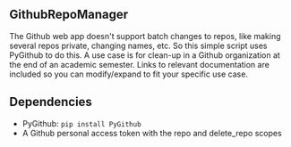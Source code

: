 GithubRepoManager
------------------------------

The Github web app doesn't support batch changes to repos, like making
several repos private, changing names, etc. So this simple script uses PyGithub
to do this. A use case is for clean-up in a Github organization at the end of
an academic semester. Links to relevant documentation are included so you can
modify/expand to fit your specific use case.

## Dependencies
* PyGithub: `pip install PyGithub`
* A Github personal access token with the repo and delete_repo scopes